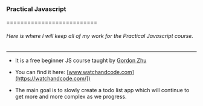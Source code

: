 ### Practical Javascript
==========================

###### Here is where I will keep all of my work for the Practical Javascript course.
---
* It is a free beginner JS course taught by [Gordon Zhu](https://twitter.com/gordon_zhu)

* You can find it here: [www.watchandcode.com](https://watchandcode.com/])

* The main goal is to slowly create a todo list app which will continue to get more and more complex as we progress.